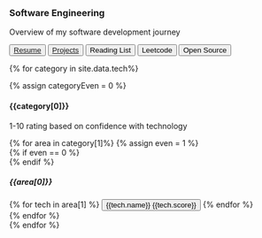 ---
---

<section>
  <!-- <div class="container">
    <h3>Latest Projects</h3>
    <div class="row row-cols-sm-1 row-cols-md-3 g-4">
      {% for post in site.posts limit: 3 %}
        <div class="col d-flex align-items-stretch">
          <div class="card bg-dark" style="width: 18rem">
            <div class="card-body">
              <h5 class="card-title">{{post.title}}</h5>
              <p class="card-text small">{{post.desc}}</p>
            </div>
            <div class="card-footer">
              <div class="float-right">
                <a href="{{post.url}}" class="card-link">View</a>
              </div>
              <div class="float-left">
                <small class="text-muted">{{post.date | date: '%B %d, %Y' }}</small>
              </div>
            </div>
          </div>
        </div>
      {% endfor %}
    </div>
  </div> -->

  <br />
  <section class="py-5 text-center container">
    <div class="row py-lg-5">
      <div class="col-lg-6 col-md-8 mx-auto">
        <h1 class="fw-light">Software Engineering</h1>
        <p class="lead text-muted">Overview of my software development journey</p>
        <div class="btn-group" role="group" aria-label="Basic example">
          <button type="button" class="btn btn-dark">
            <a href="/assets/resume.pdf" target="_blank">Resume</a> 
          </button>
          <button type="button" class="btn btn-dark"> <a href="projects">Projects</a> </button>
          <button type="button" class="btn btn-dark"> Reading List </button>
          <button type="button" class="btn btn-dark"> Leetcode </button>
          <button type="button" class="btn btn-dark"> Open Source </button>
        </div>
      </div>
    </div>
  </section>

  {% for category in site.data.tech%}
    <div class="row align-items-md-stretch">
      <div class="col-md-12">
        <!-- {% assign categoryEven = forloop.index0 | modulo: 2 %} -->
        {% assign categoryEven = 0 %}
        <!-- <div class="h-100 p-5 text-white bg-dark rounded-3"> -->
        <div class="h-100 p-5 rounded-3 {% if categoryEven != 0 %}text-secondary bg-dark{% endif %}">
          <h4>{{category[0]}}</h4>
          <p>1-10 rating based on confidence with technology</p>
          {% for area in category[1]%}
            <!-- {% assign even = forloop.index0 | modulo: 2 %} -->
            {% assign even = 1 %}
            <div class="container {% if even == 0 %}text-right{% endif %}">
              <div class="row">
                {% if even == 0 %}
                  <div class="col-2"></div>
                {% endif %}
                <div class="col-10">
                  <h5>{{area[0]}}</h5>
                  {% for tech in area[1] %}
                    <button type="button" class="btn {% if categoryEven != 0 %} btn-secondary {% else %} btn-dark {% endif %}">
                      {{tech.name}} <span class="badge badge-dark">{{tech.score}}</span>
                    </button>
                  {% endfor %}
                </div>
              </div>
            </div>
          {% endfor %}
        </div>
      </div>
    </div>
  {% endfor %}
</section>
